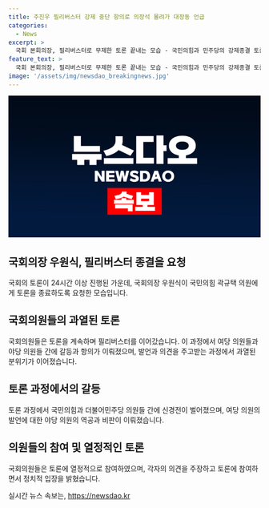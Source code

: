 ```yaml
---
title: 주진우 필리버스터 강제 중단 항의로 의장석 몰려가 대장동 언급
categories:
  - News
excerpt: >
  국회 본회의장, 필리버스터로 무제한 토론 끝내는 모습 - 국민의힘과 민주당의 강제종결 토론 속, 우원식 국회의장의 제지요청에 대한 극적인 현장, 발언과 토론 속 갈등, 민주당과 국민의힘 의원들의 신경전과 토론 내용 요약.
feature_text: >
  국회 본회의장, 필리버스터로 무제한 토론 끝내는 모습 - 국민의힘과 민주당의 강제종결 토론 속, 우원식 국회의장의 제지요청에 대한 극적인 현장, 발언과 토론 속 갈등, 민주당과 국민의힘 의원들의 신경전과 토론 내용 요약.
image: '/assets/img/newsdao_breakingnews.jpg'
---
```


<p><img src="/assets/img/newsdao_breakingnews.jpg" alt="ranknews 속보" /></p>

<h2 data-ke-size="size26">국회의장 우원식, 필리버스터 종결을 요청</h2>

<p>국회의 토론이 24시간 이상 진행된 가운데, 국회의장 우원식이 국민의힘 곽규택 의원에게 토론을 종료하도록 요청한 모습입니다.</p>

<h2 data-ke-size="size26">국회의원들의 과열된 토론</h2>

<p>국회의원들은 토론을 계속하며 필리버스터를 이어갔습니다. 이 과정에서 여당 의원들과 야당 의원들 간에 갈등과 항의가 이뤄졌으며, 발언과 의견을 주고받는 과정에서 과열된 분위기가 이어졌습니다.</p>

<h2 data-ke-size="size26">토론 과정에서의 갈등</h2>

<p>토론 과정에서 국민의힘과 더불어민주당 의원들 간에 신경전이 벌어졌으며, 여당 의원의 발언에 대한 야당 의원의 역공과 비판이 이뤄졌습니다.</p>

<h2 data-ke-size="size26">의원들의 참여 및 열정적인 토론</h2>

<p>국회의원들은 토론에 열정적으로 참여하였으며, 각자의 의견을 주장하고 토론에 참여하면서 정치적 입장을 밝혔습니다.</p>
실시간 뉴스 속보는, <a href="https://newsdao.kr" rel="dofollow">https://newsdao.kr</a>


